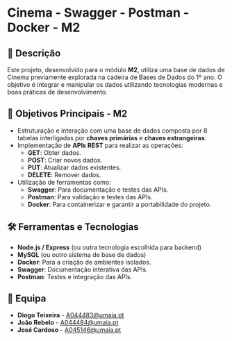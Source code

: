# Cinema - Swagger - Postman - Docker - M2

## 📖 Descrição

Este projeto, desenvolvido para o módulo **M2**, utiliza uma base de dados de Cinema previamente explorada na cadeira de Bases de Dados do 1º ano. O objetivo é integrar e manipular os dados utilizando tecnologias modernas e boas práticas de desenvolvimento.

## 🎯 Objetivos Principais - M2

- Estruturação e interação com uma base de dados composta por 8 tabelas interligadas por **chaves primárias** e **chaves estrangeiras**.
- Implementação de **APIs REST** para realizar as operações:
  - **GET**: Obter dados.
  - **POST**: Criar novos dados.
  - **PUT**: Atualizar dados existentes.
  - **DELETE**: Remover dados.
- Utilização de ferramentas como:
  - **Swagger**: Para documentação e testes das APIs.
  - **Postman**: Para validação e testes das APIs.
  - **Docker**: Para containerizar e garantir a portabilidade do projeto.

## 🛠️ Ferramentas e Tecnologias

- **Node.js / Express** (ou outra tecnologia escolhida para backend)
- **MySQL** (ou outro sistema de base de dados)
- **Docker**: Para a criação de ambientes isolados.
- **Swagger**: Documentação interativa das APIs.
- **Postman**: Testes e integração das APIs.

## 👥 Equipa

- **Diogo Teixeira** - [A044483@umaia.pt](mailto:A044483@umaia.pt)
- **João Rebelo** - [A044484@umaia.pt](mailto:A044484@umaia.pt)
- **José Cardoso** - [A045146@umaia.pt](mailto:A045146@umaia.pt)
